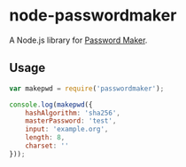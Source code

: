# node-passwordmaker

A Node.js library for [Password Maker](http://passwordmaker.org/).

## Usage

```js
var makepwd = require('passwordmaker');

console.log(makepwd({
	hashAlgorithm: 'sha256',
	masterPassword: 'test',
	input: 'example.org',
	length: 8,
	charset: ''
}));
```
